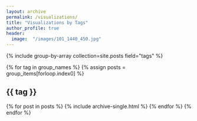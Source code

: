 ```yaml
---
layout: archive
permalink: /visualizations/ 
title: "Visualizations by Tags"
author_profile: true 
header: 
  image:  "/images/101_1440_450.jpg"
---
```




{% include group-by-array collection=site.posts field="tags" %}

{% for tag in group_names %}
  {% assign posts = group_items[forloop.index0] %}
  <h2 id="{{ tag | slugify }}" class="archive__subtitle">{{ tag }}</h2>
  {% for post in posts %}
    {% include archive-single.html %}
  {% endfor %}
{% endfor %}